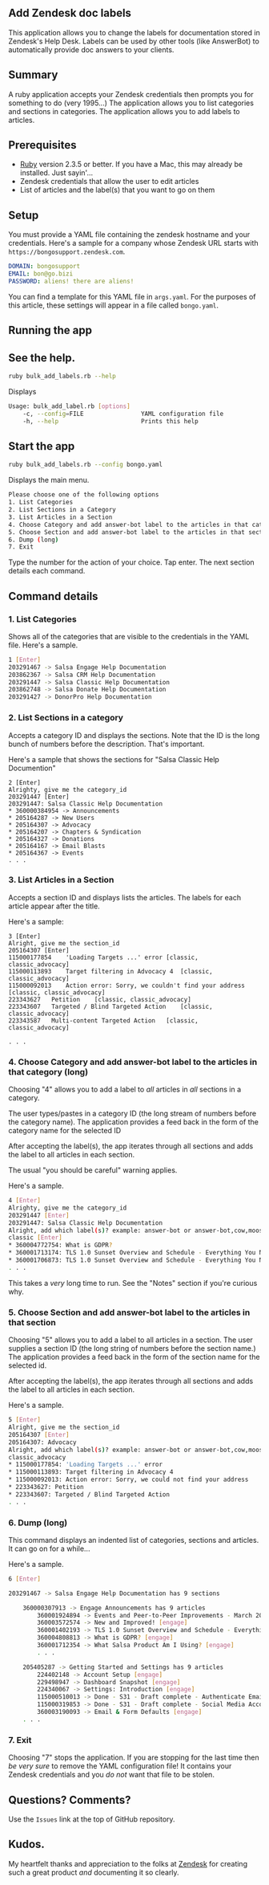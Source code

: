 ## Add Zendesk doc labels

This application allows you to change the labels for documentation stored in Zendesk's Help Desk.  Labels can be used by other tools (like AnswerBot) to automatically provide doc answers to your clients.

## Summary

A ruby application accepts your Zendesk credentials then prompts you for something to do (very 1995...)  The application allows you to list categories and sections in categories.  The application allows you to add labels to articles.

## Prerequisites

* [Ruby](https://www.ruby-lang.org/en/downloads/) version 2.3.5 or better.  If you have a Mac, this may already be installed.  Just sayin'...
* Zendesk credentials that allow the user to edit articles
* List of articles and the label(s) that you want to go on them

## Setup

You must provide a YAML file containing the zendesk hostname and your credentials. Here's a sample for a company whose Zendesk URL starts with `https://bongosupport.zendesk.com`. 

```yaml
DOMAIN: bongosupport
EMAIL: bon@go.bizi
PASSWORD: aliens! there are aliens!
```
You can find a template for this YAML file in `args.yaml`.  For the purposes of this article, these settings will appear in a file called `bongo.yaml`.

## Running the app

## See the help.
```bash
ruby bulk_add_labels.rb --help
```
Displays
```bash
Usage: bulk_add_label.rb [options]
    -c, --config=FILE                YAML configuration file
    -h, --help                       Prints this help
```
## Start the app
```bash
ruby bulk_add_labels.rb --config bongo.yaml
```
Displays the main menu.
```bash
Please choose one of the following options
1. List Categories
2. List Sections in a Category
3. List Articles in a Section
4. Choose Category and add answer-bot label to the articles in that category (long)
5. Choose Section and add answer-bot label to the articles in that section
6. Dump (long)
7. Exit

```
Type the number for the action of your choice.  Tap enter.  The next section details each command.

## Command details

### 1. List Categories

Shows all of the categories that are visible to the credentials in the YAML file.  Here's a sample.
```bash
1 [Enter]
203291467 -> Salsa Engage Help Documentation
203862367 -> Salsa CRM Help Documentation
203291447 -> Salsa Classic Help Documentation
203862748 -> Salsa Donate Help Documentation
203291427 -> DonorPro Help Documentation
```

### 2. List Sections in a category

Accepts a category ID and displays the sections.  Note that the ID is the long bunch of numbers before the description.  That's important.

Here's a sample that shows the sections for "Salsa Classic Help Documention"
```
2 [Enter]
Alrighty, give me the category_id
203291447 [Enter]
203291447: Salsa Classic Help Documentation
* 360000384954 -> Announcements
* 205164287 -> New Users
* 205164307 -> Advocacy
* 205164207 -> Chapters & Syndication
* 205164327 -> Donations
* 205164167 -> Email Blasts
* 205164367 -> Events
. . .
```
### 3. List Articles in a Section

Accepts a section ID and displays lists the articles.  The labels for each article appear after the title.

Here's a sample:
```
3 [Enter]
Alright, give me the section_id
205164307 [Enter]
115000177854	'Loading Targets ...' error	[classic, classic_advocacy]
115000113893	Target filtering in Advocacy 4	[classic, classic_advocacy]
115000092013	Action error: Sorry, we couldn't find your address	[classic, classic_advocacy]
223343627	Petition	[classic, classic_advocacy]
223343607	Targeted / Blind Targeted Action	[classic, classic_advocacy]
223343587	Multi-content Targeted Action	[classic, classic_advocacy]

. . .
```

### 4. Choose Category and add answer-bot label to the articles in that category (long)

Choosing "4" allows you to add a label to _all_ articles in _all_ sections in a category.  

The user types/pastes in a category ID (the long stream of numbers before the category name).  The application provides a feed back in the form of the category name for the selected ID

After accepting the label(s), the app iterates through all sections and adds the label to all articles in each section.

The usual "you should be careful" warning applies.

Here's a sample.
```bash
4 [Enter]
Alrighty, give me the category_id
203291447 [Enter]
203291447: Salsa Classic Help Documentation
Alright, add which label(s)? example: answer-bot or answer-bot,cow,moose
classic [Enter]
* 360004772754: What is GDPR?
* 360001713174: TLS 1.0 Sunset Overview and Schedule - Everything You Need to Know
* 360001706873: TLS 1.0 Sunset Overview and Schedule - Everything You Need to Know
. . .
```
This takes a _very_ long time to run.  See the "Notes" section if you're curious why.

### 5. Choose Section and add answer-bot label to the articles in that section

Choosing "5" allows you to add a label to all articles in a section.  The user supplies a section ID (the long string of numbers before the section name.)  The application provides a feed back in the form of the section name for the selected id.

After accepting the label(s), the app iterates through all sections and adds the label to all articles in each section.

Here's a sample.
```bash
5 [Enter]
Alright, give me the section_id
205164307 [Enter]
205164307: Advocacy
Alright, add which label(s)? example: answer-bot or answer-bot,cow,moose
classic_advocacy
* 115000177854: 'Loading Targets ...' error
* 115000113893: Target filtering in Advocacy 4
* 115000092013: Action error: Sorry, we could not find your address
* 223343627: Petition
* 223343607: Targeted / Blind Targeted Action
. . .
```

### 6. Dump (long)

This command displays an indented list of categories, sections and articles.  It can go on for a while...

Here's a sample.
```bash
6 [Enter]

203291467 -> Salsa Engage Help Documentation has 9 sections

    360000307913 -> Engage Announcements has 9 articles
        360001924894 -> Events and Peer-to-Peer Improvements - March 2018 [engage]
        360003572574 -> New and Improved! [engage]
        360001402193 -> TLS 1.0 Sunset Overview and Schedule - Everything You Need to Know [engage]
        360004808813 -> What is GDPR? [engage]
        360001712354 -> What Salsa Product Am I Using? [engage]
        . . .

    205405287 -> Getting Started and Settings has 9 articles
        224402148 -> Account Setup [engage]
        229498947 -> Dashboard Snapshot [engage]
        224340067 -> Settings: Introduction [engage]
        115000510013 -> Done - S31 - Draft complete - Authenticate Emails [engage]
        115000319853 -> Done - S31 - Draft complete - Social Media Accounts: Add Social Accounts [engage]
        360003190093 -> Email & Form Defaults [engage]
    . . .
```

### 7. Exit

Choosing "7" stops the application.  If you are stopping for the last time then _be very sure_ to remove the YAML configuration file!  It contains your Zendesk credentials and you _do not_ want that file to be stolen.

## Questions?  Comments?

Use the `Issues` link at the top of GitHub repository.

## Kudos.

My heartfelt thanks and appreciation to the folks at [Zendesk](https://www.zendesk.com) for creating such a great product *and* documenting it so clearly.
